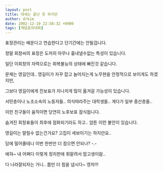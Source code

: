 ```yaml
---
layout: post
title: 대세는 끝난 듯 하지만
author: drkim
date: 2002-12-10 22:58:32 +0900
tags: [깨달음의대화]
---
```

표정관리는 배운다고 연습한다고 단기간에는 안될겁니다.
  
정말 회창씨의 표정은 도저히 아무나 흉내낼수없는 특성이 있습니다.
  
일단 이회창의 자력으로는 회복불능의 상태에 빠진것 같습니다.
  
문제는 영길인데.. 영길이가 자꾸 잡고 늘어지는게 노무현을 안정적으로 보이게도 하겠지만,
  
그보다 영길이에게 진보표가 지나치게 많이 옮겨갈 가능성이 있습니다.
  
서민층이나 노조소속의 노동자들.. 의식따라주는 대학생들.. 게다가 일부 중산층들..
  
이런 친구들이 움직이면 당연히 노후보표 잠식됩니다.
  

  
숨겨진 회창표들이 최후에 점화되기라도 하고.. 암튼 이런 불안이 있습니다.
  
영길이는 말릴수 없는건가요? 고집이 세보이기는 하지만요..
  
담에 밀어줄테니 이번 한번만 더 참으면 안되나? -.-
  
에혀~ 내 어쩌다 이렇게 정치판에 휘말려서 맘고생이람..
  
다 나라잘되자는 거니.. 쫌만 더 힘을 냅시다~ 영차!!!